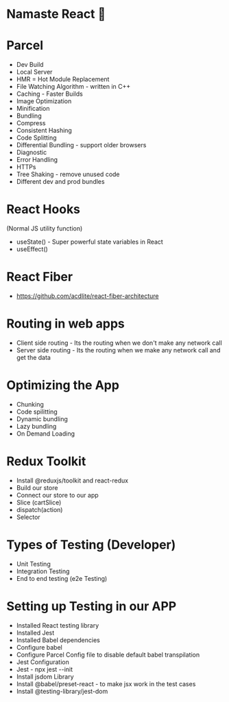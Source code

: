 # Namaste React 🚀

# Parcel

- Dev Build
- Local Server
- HMR = Hot Module Replacement
- File Watching Algorithm - written in C++
- Caching - Faster Builds
- Image Optimization
- Minification
- Bundling
- Compress
- Consistent Hashing
- Code Splitting
- Differential Bundling - support older browsers
- Diagnostic
- Error Handling
- HTTPs
- Tree Shaking - remove unused code
- Different dev and prod bundles

# React Hooks

(Normal JS utility function)

- useState() - Super powerful state variables in React
- useEffect()

# React Fiber

- https://github.com/acdlite/react-fiber-architecture

# Routing in web apps

- Client side routing - Its the routing when we don't make any network call
- Server side routing - Its the routing when we make any network call and get the data

# Optimizing the App

- Chunking
- Code spilitting
- Dynamic bundling
- Lazy bundling
- On Demand Loading

# Redux Toolkit

- Install @reduxjs/toolkit and react-redux
- Build our store
- Connect our store to our app
- Slice (cartSlice)
- dispatch(action)
- Selector

# Types of Testing (Developer)

- Unit Testing
- Integration Testing
- End to end testing (e2e Testing)

# Setting up Testing in our APP

- Installed React testing library
- Installed Jest
- Installed Babel dependencies
- Configure babel
- Configure Parcel Config file to disable default babel transpilation
- Jest Configuration
- Jest - npx jest --init
- Install jsdom Library
- Install @babel/preset-react - to make jsx work in the test cases
- Install @testing-library/jest-dom
